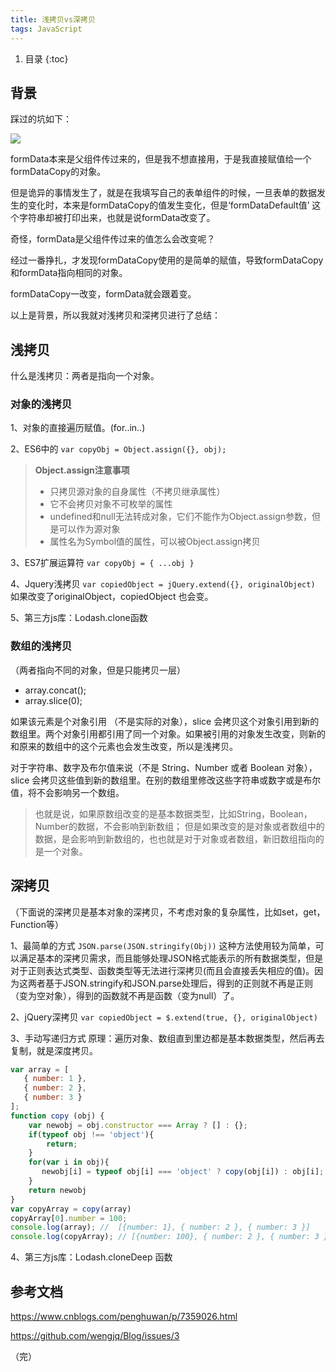 ```yaml
---
title: 浅拷贝vs深拷贝
tags: JavaScript
---
```


1. 目录
{:toc}

<!--more-->



## 背景



踩过的坑如下：



![](https://img2018.cnblogs.com/blog/754332/201908/754332-20190811124916770-2130882430.png)





formData本来是父组件传过来的，但是我不想直接用，于是我直接赋值给一个formDataCopy的对象。

但是诡异的事情发生了，就是在我填写自己的表单组件的时候，一旦表单的数据发生的变化时，本来是formDataCopy的值发生变化，但是‘formDataDefault值’ 这个字符串却被打印出来，也就是说formData改变了。

奇怪，formData是父组件传过来的值怎么会改变呢？



经过一番挣扎，才发现formDataCopy使用的是简单的赋值，导致formDataCopy和formData指向相同的对象。

formDataCopy一改变，formData就会跟着变。





以上是背景，所以我就对浅拷贝和深拷贝进行了总结：



## 浅拷贝

什么是浅拷贝：两者是指向一个对象。

### 对象的浅拷贝

1、对象的直接遍历赋值。(for..in..)

2、ES6中的 `var copyObj = Object.assign({}, obj);`

> **Object.assign注意事项**
> 
> - 只拷贝源对象的自身属性（不拷贝继承属性）
> - 它不会拷贝对象不可枚举的属性
> - undefined和null无法转成对象，它们不能作为Object.assign参数，但是可以作为源对象
> - 属性名为Symbol值的属性，可以被Object.assign拷贝

3、ES7扩展运算符 `var copyObj = { ...obj }`

4、Jquery浅拷贝 `var copiedObject = jQuery.extend({}, originalObject)`   如果改变了originalObject，copiedObject 也会变。

5、第三方js库：Lodash.clone函数

### 数组的浅拷贝

（两者指向不同的对象，但是只能拷贝一层）

- array.concat(); 
- array.slice(0); 

如果该元素是个对象引用 （不是实际的对象），slice 会拷贝这个对象引用到新的数组里。两个对象引用都引用了同一个对象。如果被引用的对象发生改变，则新的和原来的数组中的这个元素也会发生改变，所以是浅拷贝。

对于字符串、数字及布尔值来说（不是 String、Number 或者 Boolean 对象），slice 会拷贝这些值到新的数组里。在别的数组里修改这些字符串或数字或是布尔值，将不会影响另一个数组。

> 也就是说，如果原数组改变的是基本数据类型，比如String，Boolean，Number的数据，不会影响到新数组；
> 但是如果改变的是对象或者数组中的数据，是会影响到新数组的，也也就是对于对象或者数组，新旧数组指向的是一个对象。





## 深拷贝

（下面说的深拷贝是基本对象的深拷贝，不考虑对象的复杂属性，比如set，get，Function等）

1、最简单的方式 `JSON.parse(JSON.stringify(Obj))` 这种方法使用较为简单，可以满足基本的深拷贝需求，而且能够处理JSON格式能表示的所有数据类型，但是对于正则表达式类型、函数类型等无法进行深拷贝(而且会直接丢失相应的值)。因为这两者基于JSON.stringify和JSON.parse处理后，得到的正则就不再是正则（变为空对象），得到的函数就不再是函数（变为null）了。

2、jQuery深拷贝 `var copiedObject = $.extend(true, {}, originalObject)`

3、手动写递归方式
原理：遍历对象、数组直到里边都是基本数据类型，然后再去复制，就是深度拷贝。

```js
var array = [
   { number: 1 },
   { number: 2 },
   { number: 3 }
];
function copy (obj) {
    var newobj = obj.constructor === Array ? [] : {};
    if(typeof obj !== 'object'){
        return;
    }
    for(var i in obj){
       newobj[i] = typeof obj[i] === 'object' ? copy(obj[i]) : obj[i];
    }
    return newobj
}
var copyArray = copy(array)
copyArray[0].number = 100;
console.log(array); //  [{number: 1}, { number: 2 }, { number: 3 }]
console.log(copyArray); // [{number: 100}, { number: 2 }, { number: 3 }]
```

4、第三方js库：Lodash.cloneDeep 函数


## 参考文档

https://www.cnblogs.com/penghuwan/p/7359026.html

https://github.com/wengjq/Blog/issues/3



（完）

